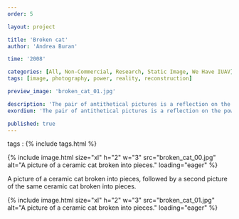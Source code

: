 ```yaml
---
order: 5

layout: project

title: 'Broken cat'
author: 'Andrea Buran'

time: '2008'

categories: [All, Non-Commercial, Research, Static Image, We Have IUAV]
tags: [image, photography, power, reality, reconstruction]

preview_image: 'broken_cat_01.jpg'

description: 'The pair of antithetical pictures is a reflection on the power of reconstructing reality inherent in photographic images.'
exordium: 'The pair of antithetical pictures is a reflection on the power of reconstructing reality inherent in photographic images.'

published: true
---
```


tags
: {% include tags.html %}

<div class="figures">
  {% include image.html
    size="xl"
    h="2" w="3"
    src="broken_cat_00.jpg"
    alt="A picture of a ceramic cat broken into pieces."
    loading="eager"
  %}
</div>

A picture of a ceramic cat broken into pieces, followed by a second picture of the same ceramic cat broken into pieces.

<div class="figures">
  {% include image.html
    size="xl"
    h="2" w="3"
    src="broken_cat_01.jpg"
    alt="A picture of a ceramic cat broken into pieces."
    loading="eager"
  %}
</div>